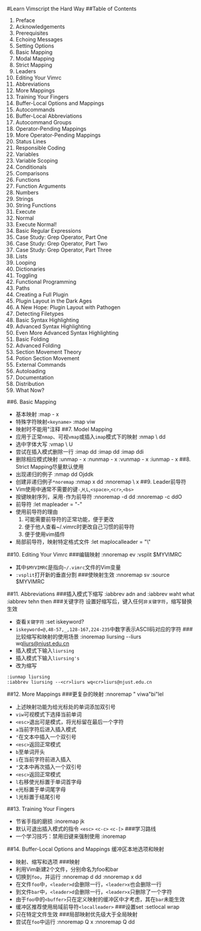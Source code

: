 #Learn Vimscript the Hard Way
##Table of Contents
1. Preface
2. Acknowledgements
3. Prerequisites
4. Echoing Messages
5. Setting Options
6. Basic Mapping
7. Modal Mapping
8. Strict Mapping
9. Leaders
10. Editing Your Vimrc
11. Abbreviations
12. More Mappings
13. Training Your Fingers
14. Buffer-Local Options and Mappings
15. Autocommands
16. Buffer-Local Abbreviations
17. Autocommand Groups
18. Operator-Pending Mappings
19. More Operator-Pending Mappings
20. Status Lines
21. Responsible Coding
22. Variables
23. Variable Scoping
24. Conditionals
25. Comparisons
26. Functions
27. Function Arguments
28. Numbers
29. Strings
30. String Functions
31. Execute
32. Normal
33. Execute Normal!
34. Basic Regular Expressions
35. Case Study: Grep Operator, Part One
36. Case Study: Grep Operator, Part Two
37. Case Study: Grep Operator, Part Three
38. Lists
39. Looping
40. Dictionaries
41. Toggling
42. Functional Programming
43. Paths
44. Creating a Full Plugin
45. Plugin Layout in the Dark Ages
46. A New Hope: Plugin Layout with Pathogen
47. Detecting Filetypes
48. Basic Syntax Highlighting
49. Advanced Syntax Highlighting
50. Even More Advanced Syntax Highlighting
51. Basic Folding
52. Advanced Folding
53. Section Movement Theory
54. Potion Section Movement
55. External Commands
56. Autoloading
57. Documentation
58. Distribution
59. What Now?

##6. Basic Mapping
- 基本映射
:map - x
- 特殊字符映射`<keyname>`
:map <space> viw
- 映射时不能用"注释
##7. Model Mapping
- 应用于正常`nmap`、可视`vmap`或插入`imap`模式下的映射
:nmap \ dd
- 选中字体大写
:vmap \ U
- 尝试在插入模式删除一行
    :imap <c-d> dd
    :imap <c-d> <esc>dd
    :imap <c-d> <esc>ddi
- 删除相应模式映射
    :unmap - x
    :nunmap - x
    :vunmap - x
    :iunmap - x
##8. Strict Mapping尽量默认使用
- 出现递归的例子
    :nmap dd O<esc>jddk
- 创建非递归例子`*noremap`
:nmap x dd
:nnoremap \ x
##9. Leader前导符
- Vim使用中通常不需要的键`-`,`H`,`L`,`<space>`,`<cr>`,`<bs>`
- 按键映射序列，采用`-`作为前导符
:nnoremap -d dd
:nnoremap -c ddO
- 前导符
:let mapleader = "-"
- 使用前导符的理由
    1. 可能需要前导符的正常功能，便于更改
    2. 便于他人查看~/.vimrc时更改自己习惯的前导符
    3. 便于使用vim插件
- 局部前导符，映射特定格式文件
:let maplocalleader = "\\"

##10. Editing Your Vimrc
###编辑映射
:nnoremap <leader>ev :vsplit $MYVIMRC<cr>
- 其中`$MYVIMRC`是指向`~/.vimrc`文件的Vim变量
- `:vsplit`打开新的垂直分割
###使映射生效
:nnoremap <leader>sv :source $MYVIMRC<cr>

##11. Abbreviations
###插入模式下缩写
:iabbrev adn and
:iabbrev waht what
:iabbrev tehn then
###关键字符
设置好缩写后，键入任何`非关键字符`，缩写替换生效
- 查看`关键字符`
:set iskeyword?
- `iskeyword=@,48-57,_,128-167,224-235`中数字表示ASCII码对应的字符
###比较缩写和映射的使用场景
:inoremap liursing --<cr>liurs wq<cr>liurs@njust.edu.cn
- 插入模式下输入`liursing`
- 插入模式下输入`liursing's`
- 改为缩写
```
:iunmap liursing
:iabbrev liursing --<cr>liurs wq<cr>liurs@njust.edu.cn
```

##12. More Mappings
###更复杂的映射
:nnoremap <leader>" viw<esc>a"<esc>bi"<esc>lel
- 上述映射功能为给光标处的单词添加双引号
- `viw`可视模式下选择当前单词
- `<esc>`退出可是模式，将光标留在最后一个字符
- `a`当前字符后进入插入模式
- `"`在文本中插入一个双引号
- `<esc>`返回正常模式
- `b`至单词开头
- `i`在当前字符前进入插入
- `"`文本中再次插入一个双引号
- `<esc>`返回正常模式
- `l`右移使光标置于单词首字母
- `e`光标置于单词尾字母
- `l`光标置于结尾引号

##13. Training Your Fingers
- 节省手指的磨损
:inoremap jk <esc>
- 默认可退出插入模式的指令
`<esc>` `<c-c>` `<c-[>`
###学习路线
- 一个学习技巧：禁用旧键来强制使用
:inoremap <esc> <nop>

##14. Buffer-Local Options and Mappings
缓冲区本地选项和映射
- 映射、缩写和选项
###映射
- 利用Vim新建2个文件，分别命名为foo和bar
- 切换到`foo`，并运行
:nnoremap           <leader>d dd
:nnoremap <buffer>  <leader>x dd
- 在文件`foo`中，`<leader>d`会删除一行，`<leader>x`也会删除一行
- 到文件`bar`中，`<leader>d`会删除一行，`<leader>x`只删除了一个字符
- 由于`foo`中的`<buffer>`只在定义映射的缓冲区中才考虑，其在`bar`未能生效
- 缓冲区推荐使用局域前导符`<localleader>`
###设置set
:setlocal wrap
- 只在特定文件生效
###局部映射优先级大于全局映射
- 尝试在`foo`中运行
:nnoremap   <buffer>    Q x
:nnoremap               Q dd
